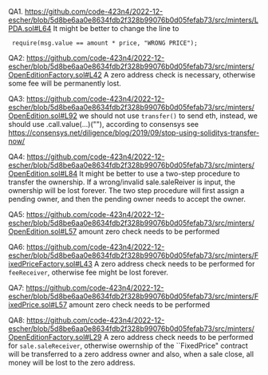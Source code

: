 QA1. https://github.com/code-423n4/2022-12-escher/blob/5d8be6aa0e8634fdb2f328b99076b0d05fefab73/src/minters/LPDA.sol#L64
It might be better to change the line to
```
 require(msg.value == amount * price, "WRONG PRICE");
```

QA2: https://github.com/code-423n4/2022-12-escher/blob/5d8be6aa0e8634fdb2f328b99076b0d05fefab73/src/minters/OpenEditionFactory.sol#L42
A zero address check is necessary, otherwise some fee will be permanently lost.

QA3: https://github.com/code-423n4/2022-12-escher/blob/5d8be6aa0e8634fdb2f328b99076b0d05fefab73/src/minters/OpenEdition.sol#L92
we should not use ``transfer()`` to send eth, instead, we should use .call.value(...)(""), according to consensys see
https://consensys.net/diligence/blog/2019/09/stop-using-soliditys-transfer-now/

QA4: https://github.com/code-423n4/2022-12-escher/blob/5d8be6aa0e8634fdb2f328b99076b0d05fefab73/src/minters/OpenEdition.sol#L84
It might be better to use a two-step procedure to transfer the ownership. If a wrong/invalid sale.saleReiver is input, the ownership will be lost forever. The two step procedure will first assign a pending owner, and then the pending owner needs to accept the owner. 

QA5: https://github.com/code-423n4/2022-12-escher/blob/5d8be6aa0e8634fdb2f328b99076b0d05fefab73/src/minters/OpenEdition.sol#L57
amount zero check needs to be performed

QA6: https://github.com/code-423n4/2022-12-escher/blob/5d8be6aa0e8634fdb2f328b99076b0d05fefab73/src/minters/FixedPriceFactory.sol#L43
A zero address check needs to be performed for ``feeReceiver``, otherwise fee might be lost forever.

QA7: https://github.com/code-423n4/2022-12-escher/blob/5d8be6aa0e8634fdb2f328b99076b0d05fefab73/src/minters/FixedPrice.sol#L57
amount zero check needs to be performed

QA8: https://github.com/code-423n4/2022-12-escher/blob/5d8be6aa0e8634fdb2f328b99076b0d05fefab73/src/minters/OpenEditionFactory.sol#L29
A zero address check needs to be performed for ``sale.saleReceiver``, otherwise owernship of the ``FixedPrice" contract will be transferred to a zero address owner and also, when a sale close, all money will be lost to the zero address.

